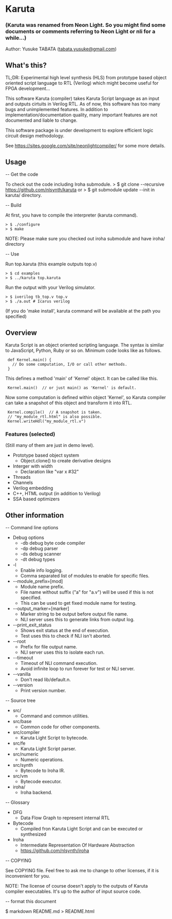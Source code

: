 # Karuta
### (Karuta was renamed from Neon Light. So you might find some documents or comments referring to Neon Light or nli for a while...)
Author: Yusuke TABATA (tabata.yusuke@gmail.com)

## What's this?
TL;DR:
    Experimental high level synthesis (HLS) from prototype based object oriented script language to RTL (Verilog) which might become useful for FPGA development...

This software Karuta (compiler) takes Karuta Script language as an input and outputs cirtuits in Verilog RTL.
As of now, this software has too many bugs and unimplemented features. In addition to implementation/documentation quality, many important features are not documented and liable to change.

This software package is under development to explore efficient logic circuit design methodology.

See https://sites.google.com/site/neonlightcompiler/ for some more details.

## Usage

-- Get the code

To check out the code including Iroha submodule.
    > $ git clone --recursive https://github.com/nlsynth/karuta
    or
    > $ git submodule update --init
    in karuta/ directory.

-- Build

At first, you have to compile the interpreter (karuta command).

    > $ ./configure
    > $ make

NOTE: Please make sure you checked out iroha submodule and have iroha/ directory

-- Use

Run top.karuta (this example outputs top.v)

    > $ cd examples
    > $ ../karuta top.karuta

Run the output with your Verilog simulator.

    > $ iverilog tb_top.v top.v
    > $ ./a.out # Icarus verilog

(If you do 'make install', karuta command will be available at the path you specified)

## Overview
Karuta Script is an object oriented scripting language. The syntax is similar to JavaScript, Python, Ruby or so on.
Minimum code looks like as follows.

     def Kernel.main() {
       // Do some computation, I/O or call other methods.
     }

This defines a method 'main' of 'Kernel' object. It can be called like this.

     Kernel.main()  // or just main() as 'Kernel' is default.

Now some computation is defined within object 'Kernel', so Karuta compiler can take a snapshot of this object and transform it into RTL.

     Kernel.compile()  // A snapshot is taken.
     // "my_module_rtl.html" is also possible.
     Kernel.writeHdl("my_module_rtl.v")

### Features (selected)
(Still many of them are just in demo level).

* Prototype based object system
    * Object.clone() to create derivative designs
* Interger with width
    * Declaration like "var x #32"
* Threads
* Channels
* Verilog embedding
* C++, HTML output (in addition to Verilog)
* SSA based optimizers

## Other information

-- Command line options

* Debug options
    * -db debug byte code compiler
    * -dp debug parser
    * -ds debug scanner
    * -dt debug types
* -l
    * Enable info logging.
    * Comma separated list of modules to enable for specific files.
* --module_prefix=[mod]
    * Module name prefix.
    * File name without suffix ("a" for "a.v") will be used if this is not specified.
    * This can be used to get fixed module name for testing.
* --output_marker=[marker]
    * Marker string to be output before output file name.
    * NLI server uses this to generate links from output log.
* --print_exit_status
    * Shows exit status at the end of execution.
    * Test uses this to check if NLI isn't aborted.
* --root
    * Prefix for file output name.
    * NLI server uses this to isolate each run.
* --timeout
    * Timeout of NLI command execution.
    * Avoid infinite loop to run forever for test or NLI server.
* --vanilla
    * Don't read lib/default.n.
* --version
    * Print version number.

-- Source tree

* src/
    * Command and common utilities.
* src/base
    * Common code for other components.
* src/compiler
    * Karuta Light Script to bytecode.
* src/fe
    * Karuta Light Script parser.
* src/numeric
    * Numeric operations.
* src/synth
    * Bytecode to Iroha IR.
* src/vm
    * Bytecode executor.
* iroha/
    * Iroha backend.

-- Glossary

* DFG
    * Data Flow Graph to represent internal RTL
* Bytecode
    * Compiled fron Karuta Light Script and can be executed or synthesized
* Iroha
    * Intermediate Representation Of Hardware Abstraction
    * https://github.com/nlsynth/iroha

-- COPYING

See COPYING file. Feel free to ask me to change to other licenses, if it is inconvenient for you.

NOTE: The license of course doesn't apply to the outputs of Karuta compiler executables. It's up to the author of input source code.


-- format this document

$ markdown README.md > README.html
